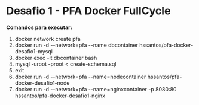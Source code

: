 # Desafio 1 - PFA Docker FullCycle</h2>

<b>Comandos para executar:</b>

<ol>
  <li>docker network create pfa</li>
  <li>docker run -d --network=pfa --name dbcontainer hssantos/pfa-docker-desafio1-mysql</li>
  <li>docker exec -it dbcontainer bash</li>
  <li>mysql -uroot -proot < create-schema.sql</li>
  <li>exit</li>

  <li>docker run -d --network=pfa --name=nodecontainer hssantos/pfa-docker-desafio1-node</li>

  <li>docker run -d --network=pfa --name=nginxcontainer -p 8080:80 hssantos/pfa-docker-desafio1-nginx</li>
</ol>
